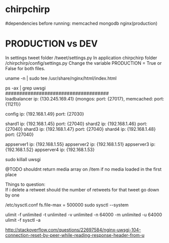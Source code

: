 # chirpchirp

#dependencies before running:
memcached
mongodb
nginx(production)

# PRODUCTION vs DEV
In settings tweet folder /tweet/settings.py
In application chirpchirp folder /chirpchirp/config/settings.py
Change the variable PRODUCTION = True or False for both files.


uname -n | sudo tee /usr/share/nginx/html/index.html

ps -ax | grep uwsgi<br>
#####################################<br>
loadbalancer ip: {130.245.169.41} {mongos: port: {27017}, memcached: port: {11211}}

config ip: {192.168.1.49} port: {27030}

shard1 ip: {192.168.1.45} port: {27040}
shard2 ip: {192.168.1.46} port: {27040}
shard3 ip: {192.168.1.47} port: {27040}
shard4 ip: {192.168.1.48} port: {27040}

appserver1 ip: {192.168.1.55}
appserver2 ip: {192.168.1.51}
appserver3 ip: {192.168.1.52}
appserver4 ip: {192.168.1.53}

sudo killall uwsgi

@TODO shouldnt return media array on /item if no media loaded in the first place


<!---->
Things to question:<br>
If i delete a retweet should the number of retweets for that tweet go down by one


/etc/sysctl.conf
fs.file-max = 500000
sudo sysctl --system


ulimit -f unlimited -t unlimited -v unlimited -n 64000 -m unlimited -u 64000
ulimit -f
sysctl -a

http://stackoverflow.com/questions/22697584/nginx-uwsgi-104-connection-reset-by-peer-while-reading-response-header-from-u
